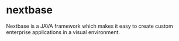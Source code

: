 # nextbase
Nextbase is a JAVA framework which makes it easy to create custom enterprise applications in a visual environment.
